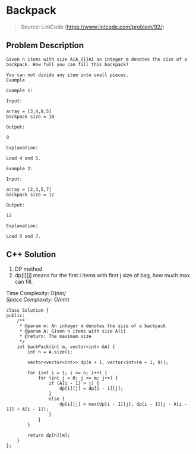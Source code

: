 # Backpack
> Source: LintCode (https://www.lintcode.com/problem/92/)
## Problem Description
```
Given n items with size AiA_{i}Ai​ an integer m denotes the size of a backpack. How full you can fill this backpack?

You can not divide any item into small pieces.
Example

Example 1:

Input:

array = [3,4,8,5]
backpack size = 10

Output:

9

Explanation:

Load 4 and 5.

Example 2:

Input:

array = [2,3,5,7]
backpack size = 12

Output:

12

Explanation:

Load 5 and 7.
```

## C++ Solution
1. DP method  
2. dp[i][j] means for the first i items with first j size of bag, how much max can fill.  


Time Complexity: O(n*m)  
Space Complexity: O(n*m)  
 
```
class Solution {
public:
    /**
     * @param m: An integer m denotes the size of a backpack
     * @param A: Given n items with size A[i]
     * @return: The maximum size
     */
    int backPack(int m, vector<int> &A) {
        int n = A.size();
        
        vector<vector<int>> dp(n + 1, vector<int>(m + 1, 0));
        
        for (int i = 1; i <= n; i++) {
            for (int j = 0; j <= m; j++) {
                if (A[i - 1] > j) {
                    dp[i][j] = dp[i - 1][j];
                }
                else {
                    dp[i][j] = max(dp[i - 1][j], dp[i - 1][j - A[i - 1]] + A[i - 1]);
                }
            }
        }
        
        return dp[n][m];
    }
};
```
 